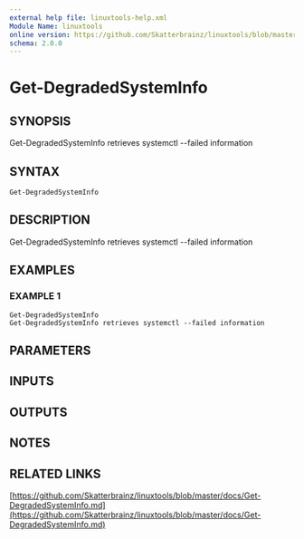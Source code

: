 ```yaml
---
external help file: linuxtools-help.xml
Module Name: linuxtools
online version: https://github.com/Skatterbrainz/linuxtools/blob/master/docs/Get-DegradedSystemInfo.md
schema: 2.0.0
---
```


# Get-DegradedSystemInfo

## SYNOPSIS
Get-DegradedSystemInfo retrieves systemctl --failed information

## SYNTAX

```
Get-DegradedSystemInfo
```

## DESCRIPTION
Get-DegradedSystemInfo retrieves systemctl --failed information

## EXAMPLES

### EXAMPLE 1
```
Get-DegradedSystemInfo
Get-DegradedSystemInfo retrieves systemctl --failed information
```

## PARAMETERS

## INPUTS

## OUTPUTS

## NOTES

## RELATED LINKS

[https://github.com/Skatterbrainz/linuxtools/blob/master/docs/Get-DegradedSystemInfo.md](https://github.com/Skatterbrainz/linuxtools/blob/master/docs/Get-DegradedSystemInfo.md)

